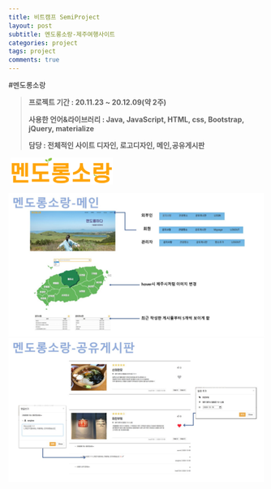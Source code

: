 ```yaml
---
title: 비트캠프 SemiProject
layout: post
subtitle: 멘도롱소랑-제주여행사이트
categories: project
tags: project
comments: true
---
```


#멘도롱소랑

>**프로젝트 기간 : 20.11.23 ~ 20.12.09(약 2주)**
>
>**사용한 언어&라이브러리 : Java, JavaScript, HTML, css, Bootstrap, jQuery, materialize**
>
>__담당 : 전체적인 사이트 디자인, 로고디자인, 메인,공유게시판__

&nbsp;<img src="/assets/logo2_5iyic4xj9.png" width="40%">

![슬라이드1](/assets/슬라이드1.JPG)
![슬라이드2](/assets/슬라이드2.JPG)
